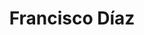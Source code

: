 ---
# Metada 
# -------
title: 'Francisco Díaz'
path: /
metas: 
  description: Teachers Association and Violin Society of America
  image: ./images/bg-bio.jpg
  twitterUsername: ''
  author: Guarapo Media Agency
  lang: en
  ua: ''
siteurl: https://franciscodiazviolin.com/

# Main blocks to be use
# -----------------------------------------------------------------------------
theme: portfolio
onepage-hero:              true
onepage-about:             true
onepage-portfolio:         false
onepage-gallery:           true
onepage-instagram:         false
onepage-projects:          true
onepage-media:             true
onepage-testimonials:      false
onepage-process:           false
onepage-contact:           true

# Navegation
# -----------------------------------------------------------------------------
navegation: 
  site-name: Francisco Díaz
  logo-active: true
  logo-url: ./images/logo.svg
  translate: false
  menu:
    - nav: Biography
      link: '#about'
    - nav: Gallery
      link: '#gallery'
    - nav: Interview
      link: '#media'
    - nav: News
      link: '#project'
    - nav: Contact
      link: '#contact'
  button: whatsapp
  link: '+17866316401'

# Main content sections to include
# -----------------------------------------------------------------------------
hero: 
  title: Dr. Francisco Díaz
  subtitle: 'Violin Faculty and Chamber Music Coach - President of Sunstate  Orchestral Program'
  channels:
    - name: ''
      link: ''
    - name: ''
      link: ''
    - name: ''
      link: ''
  button: 'whatsapp'
  image: ./images/hero.jpg
  link: '+17866316401'

# Gallery 
# -------
gallery: 
  title: Gallery
  gallery:
    - image: ./images/gallery/1.jpg
      alt: imagen 1
    - image: ./images/gallery/2.jpg
      alt: imagen 2
    - image: ./images/gallery/3.jpg
      alt: imagen 3
    - image: ./images/gallery/4.jpg
      alt: imagen 4
    - image: ./images/gallery/5.jpg
      alt: imagen 5
    - image: ./images/gallery/6.jpg
      alt: imagen 6
    - image: ./images/gallery/7.jpg
      alt: imagen 7
    - image: ./images/gallery/8.jpg
      alt: imagen 8
    - image: ./images/gallery/9.jpg
      alt: imagen 9
    - image: ./images/gallery/10.jpg
      alt: imagen 10
    - image: ./images/gallery/11.jpg
      alt: imagen 11
    - image: ./images/gallery/12.jpg
      alt: imagen 12

# Portafolio 
# -------
portfolio: 
  title: Discografía
  subtitle: Discografía 
  button: Ver más
  whatsapp: '#collapse'
  projects:
    - name: San Miguel
      type: Aquiles Báez Trío ft. Betsayda Machado
      link: https://open.spotify.com/album/2k0mO3sw460OmUNd32du1Q?si=QGQFNpPEQ_eqMQL1H5etcg
      image: ./images/portfolio/1.jpg
      alt: Imagen 1
    - name: Encantado
      type: Aquiles Báez
      link: https://open.spotify.com/album/5glSLBXp10avfdvipArFHD?si=hT2s4YW6QGSi_4aahjIHtw
      image: ./images/portfolio/2.jpg
      alt: Imagen 2
    - name: A mis hermanos
      type: Aquiles Báez Trío
      link: https://open.spotify.com/album/3lhKDNSvG9PYnKMvxbq2PT?si=191pIrdBRl6sxvO2mz2RDA
      image: ./images/portfolio/3.jpg
      alt: Imagen 3

# Projects 
# -------
projects: 
  title: News
  subtitle: '' 
  button: View more
  whatsapp: '#collapse'
  projects:
    - name: Sunstate Orchestral Program
      type: Tampa Bay Times
      link: ''
      image: ./images/projects/1.jpg
      alt: Imagen 1
    - name: El violinista emprendedor
      type: Tampa Bay Times
      link: https://www.tampabay.com/centro/2020/01/10/el-violinista-emprendedor/
      image: ./images/projects/2.jpg
      alt: Imagen 2
    - name: 'música y violín: La clave del éxito'
      type: Noticias ya
      link: https://noticiasya.com/2019/09/17/musica-y-violin-la-clave-del-exito/
      image: ./images/projects/3.jpg
      alt: Imagen 3

# About 
# -------
about:  
  title: Biography
  description: 
    - p: 'Francisco Diaz was born in Barquisimeto, Lara State - Venezuela, he is a musician trained in the Youth and Children Orchestral movement, widely known as “El Sistema” under the ideals of maestro Jose Antonio Abreu, “To PLay and To Fight”. He studied violin with the renowned pedagogue, Jose Francisco del Castillo who follows the philosophy of the “Galamian School”, in the Simón Bolívar Conservatory, in the Latin-American Violin Academy, and in the “Reina Sofía” School of Music of Spain, with a scholarship from the Mozarteum Foundation of Venezuela. He has received direct guidance from famous international musicians, such as Margaret Pardee, Albert Markov, Oliver Charlier, Agustin Dumay, Agustín León Ara, Yossi Zivonni, José Luis García Asensio, Rubén González, among others. He has a doctorate in Science of Education (Music) from the Fermín Toro University of Barquisimeto, with a research focus on the Social Action through Music. He also holds a Masters of Music in Violin from the Simón Bolívar University, as well as degree in Music Education and Masters in Higher Education from the Universidad Experimental Libertador - Pedagogical Institute of Barquisimeto.' 
    - p: 'He has performed as a soloist with the most prominent orchestras in Venezuela, including the Simón Bolívar Orchestra, Maracaibo Symphony Orchestra, Lara Symphony Orchestra, Falcón Symphony Orchestra, Los Llanos Symphony Orchestra, Zulia, Symphony Orchestra, Merida Symphony Orchestra, among others. Internationally, He has participated in musical events in Canada, Portugal, Argentina, Uruguay, Puerto Rico, Italy, France, United States, Spain, Brazil, Colombia, Ecuador, Peru, Bolivia, Mexico, Austria, among others. He has been the recipient of awards at the Fifth National Violin Competition “Juan Bautista Plaza” in 1987 in Caracas, and also at the National Violin Festival of Los Andes in 1997. He has developed a wide pedagogical expertise in his role as Director and Teacher of the Latin-American Violin Academy of Barquisimeto, part of “El Sistema”. Through this organization, he has launched important Violin Festivals, Professional Development Workshops, Master-classes, Violin Workshops, Seminars and Conferences in Venezuela and in many Latin-American countries.'
    - p: 'He has also been invited to teach at the National Conservatory of Puerto Rico, Universidad San Martín in Argentina, Batuta Foundation in Colombia, as well as guest artist at “El Sistema USA” in Boston, supporting the development of orchestra programs with the Boston Philharmonic Orchestra and the New England Conservatory. Among his students there are professors, section leaders, concertmasters of orchestras in Venezuela and latinoamerican countries, and renowned musicians like Gustavo Dudamel, Diego Matehuz, Angelica Olivo, and Marielisa and Mariesther Alvarez. For seventeen years he was a coach of the violin section of the Simón Bolívar Symphony Orchestra, and the National Youth and Children Orchestras of Venezuela in preparation for international tours and concerts with renowned conductors such as Giuseppe Sinopoli, Claudio Abaddo, Sir Simon Rattle and Gustavo Dudamel. In 2013 he was the violin coach for the National Children’s Orchestra of Venezuela in its tour to the Salzburg Festival in Austria, and also in 2015, he was the violin coach for the National Children’s Orchestra of Venezuela in its tour to the Expo-Milan Festival in Italy (Milan Scale). He has also been invited as jury member to the prestigious Violin Competition Maestro “Rodolfo Lipizer” (Lipizer Prize) (2013) in Italy, where was with important musicians such as Anna Kandinskaya (Menuhin Award) and Hae-Sun Kang (Flesch Award).'
    - p: 'He has been awarded with the Order “Jose Felix Ribas” by the Venezuelan National Government, Order of the Youth Day by the Iribarren County, Order Jacinto Lara by the Lara State Government, and the Order Juan Crisóstomo Falcón by the Falcón State Government. In the same way, he has several recognitions by the Senate of Republic, and by different foundations and universities. In Venezuela, he held the following positions: faculty member of the Lisandro Alvarado Centro-occidental University; Concertmaster of the Lara Symphony Orchestra; faculty member of the Vicente Emilio Sojo Conservatory; faculty of “El Sistema”; and Director of the Latin-American Violin Academy of Barquisimeto (El Sistema) and Director of the Latin-American Violin Academy Gran Colombia.'
    - p: 'Actually he live in Clearwater, Florida, he current performs with Florida Lakes Orchestra, South Florida Symphony Orchestra, St. Petesburg Opera, Craig Turley Orchestra, Sunset Strings Ensambles, and he has an intense activity as violin and viola teacher, and chamber music coach at the Patel Conservatory of Performing Arts in Tampa. Also, is President of Sunstate Orchestral Program Non-Profit organization inspired by El Sistema. He promotes the social action through music and he believes in the transformative power through of music. Since 2018 Mr. Diaz is a member of American String Teachers Association and Violin Society of America.'
  list:
    - text: '' 
  image: ./images/bg-bio.jpg
  button: View More
  link: '#portfolio'

# Media
# -------
media:
  title: Interview
  iframe:
    - link: https://www.youtube.com/embed/zUJTqVbwL6I
      name: ''
    - link: ''
      name: ''

  
# Instagram
# -------
instagram:
  title: ''
  key: ''
  
# Proceso 
# -------
process:
  - title: ''
    description: ''
    icon: ./images/logo.svg
  - title: ''
    description: ''
    icon: ./images/logo.svg
  - title: ''
    description: ''
    icon: ./images/logo.svg
  - title: ''
    description: ''
    icon: ./images/logo.svg

# Testimonios 
# -------
testimonio:
  title: Testimonios
  list:
    - name: ''
      position: ''
      testimonio: '' 
      source: ''
      image: ./images/bg-bio.jpg
  image: ./images/bg-bio.jpg
  
# Contacto 
# -------
contact:
  title: Contact
  subtitle: ''
  name: Francisco Díaz
  phone: '+17866316401'
  email: acaviolin@hotmail.com
  address: Tampa, Florida
  socialmedia:
      - link: mailto:acaviolin@hotmail.com
        name: email
      - link: https://www.facebook.com/profile.php?id=100010982294784
        name: facebook
      - link: '+17866316401'
        name: whatsapp
  image: ./images/bg-footer.jpg

# Footer links
# -----------------------------------------------------------------------------
footer-links:
  - text: Copyright © 2020
    alone: yes
    copyright: yes
  - text: All Rights Reserved
    alone: yes
  - link: /es
    text: Legal info.
  - link: /es
    text: Política de privacidad
  - link: /es
    text: Cookies
cookies:
  message: We use our own and third party cookies to improve your user experience.
  button: Accept
options:
  viewmore: View more
  viewless: View less
---